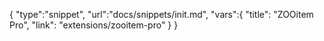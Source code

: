 {
	"type":"snippet", "url":"docs/snippets/init.md", "vars":{
		"title": "ZOOitem Pro",
		"link": "extensions\/zooitem-pro"
	}
}